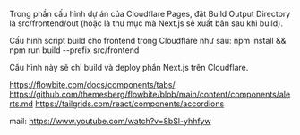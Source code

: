 Trong phần cấu hình dự án của Cloudflare Pages, đặt Build Output Directory là src/frontend/out (hoặc là thư mục mà Next.js sẽ xuất bản sau khi build).

Cấu hình script build cho frontend trong Cloudflare như sau:
npm install && npm run build --prefix src/frontend

Cấu hình này sẽ chỉ build và deploy phần Next.js trên Cloudflare.


https://flowbite.com/docs/components/tabs/
https://github.com/themesberg/flowbite/blob/main/content/components/alerts.md
https://tailgrids.com/react/components/accordions

mail:
https://www.youtube.com/watch?v=8bSl-yhhfyw